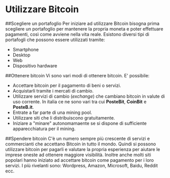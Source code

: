 # Utilizzare Bitcoin

##Scegliere un portafoglio
Per iniziare ad utilizzare Bitcoin bisogna prima scegliere un portafoglio per mantenere la propria moneta e poter effettuare pagamenti, così come avviene nella vita reale. Esistono diversi tipi di portafogli che possono essere utilizzati tramite:
- Smartphone
- Desktop
- Web
- Dispositivo hardware

##Ottenere bitcoin
Vi sono vari modi di ottenere bitcoin. E' possibile:
- Accettare bitcoin per il pagamento di beni o servizi.
- Acquistarli tramite i mercati di cambio.
- Utilizzare servizi di cambio (_exchange_) che cambiano bitcoin in valute di uso corrente. In italia ce ne sono vari tra cui __PosteBit__, __CoinBit__ e __PosteB.it__.
- Entrate a far parte di una mining pool.
- Utilizzare siti che li distribuiscono gratuitamente.
- Iniziare a "minare" autonomamaente se si dispone di sufficiente apparecchiatura per il mining.

##Spendere bitcoin
C'è un numero sempre più crescente di servizi e commercianti che accettano Bitcoin in tutto il mondo.
Quindi si possono utilizzare bitcoin per pagarli e valutare la propria esperienza per aiutare le imprese oneste ad ottenere maggiore visibilità.
Inoltre anche molti siti popolari hanno iniziato ad accettare bitcoin come pagamento per i loro servizi. I più rivelanti sono: Wordpress, Amazon, Microsoft, Baidu, Reddit ecc.





